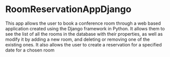 # RoomReservationAppDjango 
This app allows the user to book a conference room through a web based application created
using the Django framework in Python. It allows them to see the list of all the rooms in the database
with their properties, as well as modify it by adding a new room, and deleting or removing
one of the existing ones.
It also allows the user to create a reservation for a specified date for a chosen room